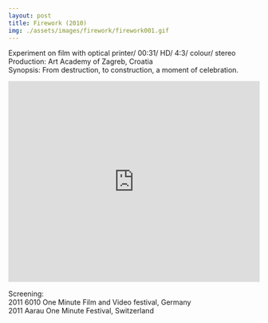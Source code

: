 ```yaml
---
layout: post
title: Firework (2010)
img: ./assets/images/firework/firework001.gif
---
```


Experiment on film with optical printer/ 00:31/ HD/ 4:3/ colour/ stereo  
Production: Art Academy of Zagreb, Croatia  
Synopsis: From destruction, to construction, a moment of celebration.

<div style="padding:80% 0 0 0;position:relative;"><iframe src="https://player.vimeo.com/video/34151924?h=f7ba53a4dd&title=0&byline=0&portrait=0" style="position:absolute;top:0;left:0;width:100%;height:100%;" frameborder="0" allow="autoplay; fullscreen; picture-in-picture" allowfullscreen></iframe></div><script src="https://player.vimeo.com/api/player.js"></script>

Screening:  
2011 6010 One Minute Film and Video festival, Germany  
2011 Aarau One Minute Festival, Switzerland
